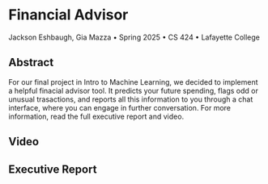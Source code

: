 # Financial Advisor
Jackson Eshbaugh, Gia Mazza &bull; Spring 2025 &bull; CS 424 &bull; Lafayette College

## Abstract
For our final project in Intro to Machine Learning, we decided to implement a helpful finacial advisor tool. It predicts your future spending, flags odd or unusual trasactions, and reports all this information to you through a chat interface, where you can engage in further conversation.
For more information, read the full executive report and video.

## Video

## Executive Report
